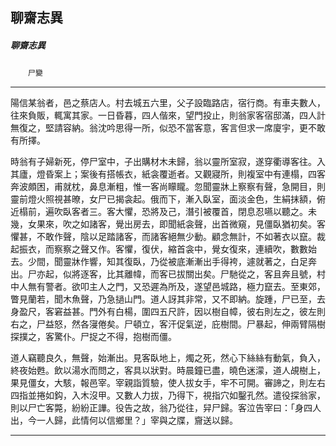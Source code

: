 

## 聊齋志異

##### 聊齋志異
　　`尸變`

* * *

陽信某翁者，邑之蔡店人。村去城五六里，父子設臨路店，宿行商。有車夫數人，往來負販，輒寓其家。一日昏暮，四人偕來，望門投止，則翁家客宿邸滿，四人計無復之，堅請容納。翁沈吟思得一所，似恐不當客意，客言但求一席廈宇，更不敢有所擇。

時翁有子婦新死，停尸室中，子出購材木未歸，翁以靈所室寂，遂穿衢導客往。入其廬，燈昏案上；案後有搭帳衣，紙衾覆逝者。又觀寢所，則複室中有連榻，四客奔波頗困，甫就枕，鼻息漸粗，惟一客尚矇矓。忽聞靈牀上察察有聲，急開目，則靈前燈火照視甚暸，女尸已揭衾起。俄而下，漸入臥室，面淡金色，生絹抹額，俯近榻前，遍吹臥客者三。客大懼，恐將及己，潛引被覆首，閉息忍嚥以聽之。未幾，女果來，吹之如諸客，覺出房去，即聞紙衾聲，出首微窺，見僵臥猶初矣。客懼甚，不敢作聲，陰以足踏諸客，而諸客絕無少動。顧念無計，不如著衣以竄。裁起振衣，而察察之聲又作。客懼，復伏，縮首衾中，覺女復來，連續吹，數數始去。少間，聞靈牀作響，知其復臥，乃從被底漸漸出手得袴，遽就著之，白足奔出。尸亦起，似將逐客，比其離幃，而客已拔關出矣。尸馳從之，客且奔且號，村中人無有警者。欲叩主人之門，又恐遲為所及，遂望邑城路，極力竄去。至東郊，瞥見蘭若，聞木魚聲，乃急撾山門。道人訝其非常，又不即納。旋踵，尸已至，去身盈尺，客窘益甚。門外有白楊，圍四五尺許，因以樹自幛，彼右則左之，彼左則右之，尸益怒，然各寖倦矣。尸頓立，客汗促氣逆，庇樹間。尸暴起，伸兩臂隔樹探撲之，客驚仆。尸捉之不得，抱樹而僵。

道人竊聽良久，無聲，始漸出。見客臥地上，燭之死，然心下絲絲有動氣，負入，終夜始甦。飲以湯水而問之，客具以狀對。時晨鐘已盡，曉色迷濛，道人覘樹上，果見僵女，大駭，報邑宰。宰親詣質驗，使人拔女手，牢不可開。審諦之，則左右四指並捲如鈎，入木沒甲。又數人力拔，乃得下，視指穴如鑿孔然。遣役探翁家，則以尸亡客斃，紛紛正譁。役告之故，翁乃從往，舁尸歸。客泣告宰曰：「身四人出，今一人歸，此情何以信鄉里？」宰與之牒，齎送以歸。

* * *

